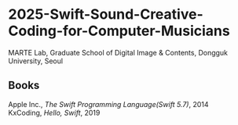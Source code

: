 # 2025-Swift-Sound-Creative-Coding-for-Computer-Musicians

MARTE Lab, Graduate School of Digital Image & Contents, Dongguk University, Seoul    

## Books
Apple Inc., *The Swift Programming Language(Swift 5.7)*, 2014    
KxCoding, *Hello, Swift*, 2019
